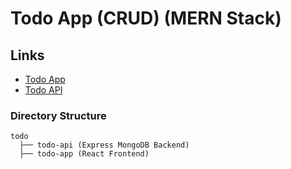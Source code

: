 # Todo App (CRUD) (MERN Stack)

## Links
- [Todo App](https://web-dev-lab-todo-app.vercel.app/)
- [Todo API](https://web-dev-lab-assignment-5.onrender.com/)

### Directory Structure
```
todo
  ├── todo-api (Express MongoDB Backend)
  ├── todo-app (React Frontend)
```


